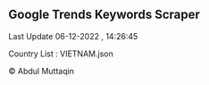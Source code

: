 

## Google Trends Keywords Scraper 
 
Last Update 06-12-2022 , 14:26:45

Country List :
VIETNAM.json



© Abdul Muttaqin 
